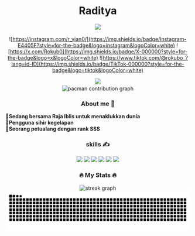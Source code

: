<div align="center"><h1 align="center">Raditya</h1>
  <img height="150" src="https://media1.giphy.com/media/v1.Y2lkPTc5MGI3NjExNG9jN3pzaWl0OTMwZXE2cmFka3RtZHJzbWY0bmFyZ3UzM2ZmYmtwaSZlcD12MV9pbnRlcm5hbF9naWZfYnlfaWQmY3Q9Zw/GAFd7zecFb6Ss/giphy.gif"  /> 
</div>

<div align="center">

![https://instagram.com/r_vian0/](https://img.shields.io/badge/Instagram-E4405F?style=for-the-badge&logo=instagram&logoColor=white) ![https://x.com/Rokub0](https://img.shields.io/badge/X-000000?style=for-the-badge&logo=x&logoColor=white) ![https://www.tiktok.com/@rokubo_?lang=id-ID](https://img.shields.io/badge/TikTok-000000?style=for-the-badge&logo=tiktok&logoColor=white)
</div>

<div align="center">
  <img src="https://visitor-badge.laobi.icu/badge?page_id=${VianRo}"  />
</div>

<div align="center">

<picture>
  <source media="(prefers-color-scheme: dark)" srcset="https://raw.githubusercontent.com/VianRo/VianRo/output/pacman-contribution-graph-dark.svg">
  <source media="(prefers-color-scheme: light)" srcset="https://raw.githubusercontent.com/VianRo/VianRo/output/pacman-contribution-graph.svg">
  <img alt="pacman contribution graph" src="https://raw.githubusercontent.com/VianRo/VianRo/output/pacman-contribution-graph.svg">
</picture>

</div>

<!-- <div align="center">
<img src="https://raw.githubusercontent.com/VianRo/VianRo/output/snake.svg" alt="Snake animation" />
</div> -->
<!-- <h1 align="center">Hi there 👋 I'm Raditya 🙋‍♂️🧑‍🦱</h1>

![header](IMG/github-header-image.png)
 -->

<div align="center">

<h3> About me 🤔 </h3>

</div>

💠**Sedang bersama Raja Iblis untuk menaklukkan dunia <br>
💠Pengguna sihir kegelapan<br>
💠Seorang petualang dengan rank SSS**

<div align="center">

<h3> skills ✍️ </h3>

<img src="https://img.shields.io/badge/ChatGPT-74aa9c?style=for-the-badge&logo=openai&logoColor=white" />
<img src="https://img.shields.io/badge/github%20copilot-000000?style=for-the-badge&logo=githubcopilot&logoColor=white" />
<img src="https://img.shields.io/badge/HTML5-E34F26?style=for-the-badge&logo=html5&logoColor=white" />
<img src="https://img.shields.io/badge/Python-FFD43B?style=for-the-badge&logo=python&logoColor=blue" />
<img src="https://img.shields.io/badge/PHP-777BB4?style=for-the-badge&logo=php&logoColor=white" />
<img src="https://img.shields.io/badge/Laravel-FF2D20?style=for-the-badge&logo=laravel&logoColor=white" />

<h3 align="center">🔥   My Stats 🔥   </h3>

<div align="center">
  <img src="https://streak-stats.demolab.com?user=VianRo&locale=en&mode=daily&theme=dark&hide_border=false&border_radius=5&order=3" height="220" alt="streak graph"  />
</div>

<img src="https://raw.githubusercontent.com/VianRo/VianRo/output/snake.svg" alt="Snake animation" />